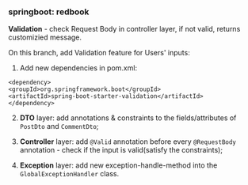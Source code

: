 ### springboot: redbook

**Validation** - check Request Body in controller layer, if not valid, returns customizied message.

On this branch, add Validation feature for Users' inputs:

1. Add new dependencies in pom.xml:
```
<dependency>
<groupId>org.springframework.boot</groupId>
<artifactId>spring-boot-starter-validation</artifactId>
</dependency>
```

2. **DTO** layer: add annotations & constraints to the fields/attributes of `PostDto` and `CommentDto`;

3. **Controller** layer: add `@Valid` annotation before every `@RequestBody` annotation - check if the input is valid(satisfy the constraints);

4. **Exception** layer: add new exception-handle-method into the `GlobalExceptionHandler` class. 
